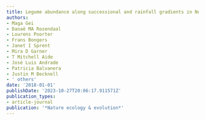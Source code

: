 ```yaml
---
title: Legume abundance along successional and rainfall gradients in Neotropical forests
authors:
- Maga Gei
- Danaë MA Rozendaal
- Lourens Poorter
- Frans Bongers
- Janet I Sprent
- Mira D Garner
- T Mitchell Aide
- José Luis Andrade
- Patricia Balvanera
- Justin M Becknell
- ' others'
date: '2018-01-01'
publishDate: '2023-10-27T20:06:17.911571Z'
publication_types:
- article-journal
publication: '*Nature ecology & evolution*'
---
```

